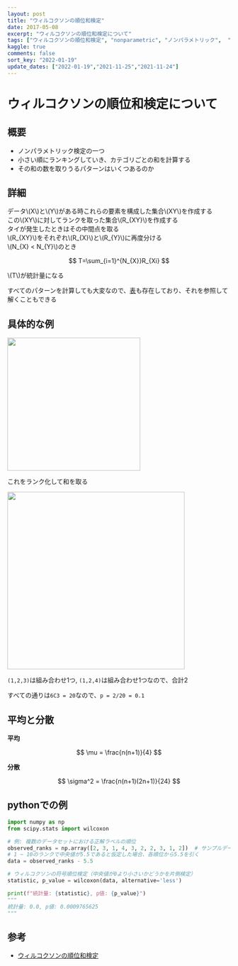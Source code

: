 ```yaml
---
layout: post
title: "ウィルコクソンの順位和検定"
date: 2017-05-08
excerpt: "ウィルコクソンの順位和検定について"
tags: ["ウィルコクソンの順位和検定", "nonparametric", "ノンパラメトリック",  "statistics"]
kaggle: true
comments: false
sort_key: "2022-01-19"
update_dates: ["2022-01-19","2021-11-25","2021-11-24"]
---
```


# ウィルコクソンの順位和検定について

## 概要
 - ノンパラメトリック検定の一つ
 - 小さい順にランキングしていき、カテゴリごとの和を計算する
 - その和の数を取りうるパターンはいくつあるのか

## 詳細
データ\\(X\\)と\\(Y\\)がある時これらの要素を構成した集合\\(XY\\)を作成する  
この\\(XY\\)に対してランクを取った集合\\(R_{XY}\\)を作成する  
タイが発生したときはその中間点を取る  
\\(R_{XY}\\)をそれぞれ\\(R_{X}\\)と\\(R_{Y}\\)に再度分ける  
\\(N_{X} < N_{Y}\\)のとき

$$
T=\sum_{i=1}^{N_{X}}R_{Xi}
$$

\\(T\\)が統計量になる  

すべてのパターンを計算しても大変なので、[表](https://data-science.gr.jp/theory/tst_wilcoxon_rank_sum_test.html)も存在しており、それを参照して解くこともできる  

## 具体的な例

<div>
  <img style="align: center !important; width: 300px !important;" src="https://user-images.githubusercontent.com/4949982/132621418-40e2f65f-d972-48fe-875a-b539b302e3ac.png">
</div>

これをランク化して和を取る

<div>
  <img style="align: center !important; width: 400px !important;" src="https://user-images.githubusercontent.com/4949982/132621441-8bc1f007-5539-4fc4-84cd-4c05cf263465.png">
</div>

`(1,2,3)`は組み合わせ1つ, `(1,2,4)`は組み合わせ1つなので、合計2  

すべての通りは`6C3 = 20`なので、`p = 2/20 = 0.1`  

## 平均と分散

**平均**  

$$
\mu = \frac{n(n+1)}{4}
$$

**分散**  

$$
\sigma^2 = \frac{n(n+1)(2n+1)}{24}
$$

## pythonでの例

```python
import numpy as np
from scipy.stats import wilcoxon

# 例: 複数のデータセットにおける正解ラベルの順位
observed_ranks = np.array([2, 3, 1, 4, 3, 2, 2, 3, 1, 2])  # サンプルデータ
# 1 ~ 10のランクで中央値が5.5であると仮定した場合、各順位から5.5を引く
data = observed_ranks - 5.5

# ウィルコクソンの符号順位検定（中央値が0より小さいかどうかを片側検定）
statistic, p_value = wilcoxon(data, alternative='less')

print(f"統計量: {statistic}, p値: {p_value}")
"""
統計量: 0.0, p値: 0.0009765625
"""
```

## 参考
 - [ウィルコクソンの順位和検定](https://data-science.gr.jp/theory/tst_wilcoxon_rank_sum_test.html)
